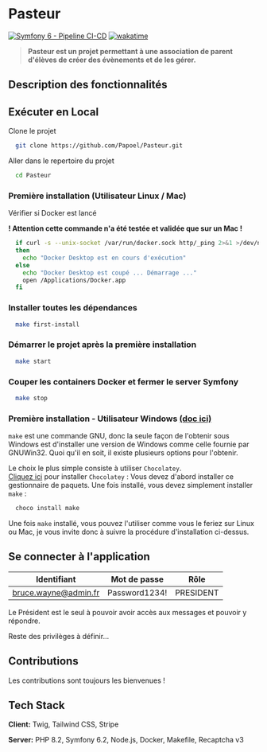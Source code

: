 # Pasteur

[![Symfony 6 - Pipeline CI-CD](https://github.com/Papoel/Pasteur/actions/workflows/code-quality.yml/badge.svg?event=push)](https://github.com/Papoel/Pasteur/actions/workflows/code-quality.yml)
[![wakatime](https://wakatime.com/badge/user/b00c68bd-cbed-409e-a2c0-719a6f4ea11a/project/f2d13658-b577-42e4-92ad-be17b34bbe17.svg)](https://wakatime.com/badge/user/b00c68bd-cbed-409e-a2c0-719a6f4ea11a/project/f2d13658-b577-42e4-92ad-be17b34bbe17)
> __Pasteur est un projet permettant à une association de parent d'élèves de créer des évènements et de les gérer.__

## Description des fonctionnalités

## Exécuter en Local

Clone le projet

```bash
  git clone https://github.com/Papoel/Pasteur.git
```

Aller dans le repertoire du projet

```bash
  cd Pasteur
```

### Première installation (Utilisateur Linux / Mac)

Vérifier si Docker est lancé

**! Attention cette commande n'a été testée et validée que sur un Mac !**

```bash
  if curl -s --unix-socket /var/run/docker.sock http/_ping 2>&1 >/dev/null
  then
    echo "Docker Desktop est en cours d'exécution"
  else
    echo "Docker Desktop est coupé ... Démarrage ..."
    open /Applications/Docker.app
  fi
```

### Installer toutes les dépendances

```bash
  make first-install
```

### Démarrer le projet après la première installation

```bash
  make start
```

### Couper les containers Docker et fermer le server Symfony

```bash
  make stop
```

### Première installation - Utilisateur Windows [(doc ici)](https://stackoverflow.com/questions/32127524/how-to-install-and-use-make-in-windows)

`make` est une commande GNU, donc la seule façon de l'obtenir sous Windows est d'installer une version de Windows
comme celle fournie par GNUWin32.
Quoi qu'il en soit, il existe plusieurs options pour l'obtenir.

Le choix le plus simple consiste à utiliser `Chocolatey`. <br/>
[Cliquez ici](https://lecrabeinfo.net/chocolatey-gestionnaire-paquets-windows.html) pour installer `Chocolatey` :
Vous devez d'abord installer ce gestionnaire de paquets.
Une fois installé, vous devez simplement installer `make` :

```bash
  choco install make
```

Une fois `make` installé, vous pouvez l'utiliser comme vous le feriez sur Linux ou Mac, je vous invite donc
à suivre la procédure d'installation ci-dessus.

## Se connecter à l'application

| Identifiant          | Mot de passe  | Rôle      |
|----------------------|---------------|-----------|
| bruce.wayne@admin.fr | Password1234! | PRESIDENT |

Le Président est le seul à pouvoir avoir accès aux messages et pouvoir y répondre.

Reste des privilèges à définir...

## Contributions

Les contributions sont toujours les bienvenues !

## Tech Stack

**Client:** Twig, Tailwind CSS, Stripe

**Server:** PHP 8.2, Symfony 6.2, Node.js, Docker, Makefile, Recaptcha v3
